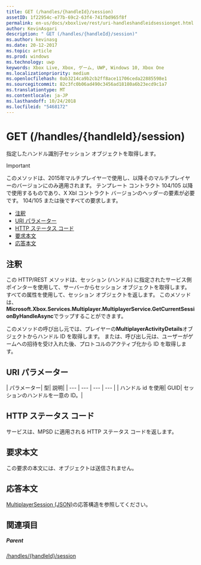 ```yaml
---
title: GET (/handles/{handleId}/session)
assetID: 1f22954c-e77b-69c2-63f4-741fbd965f8f
permalink: en-us/docs/xboxlive/rest/uri-handleshandleidsessionget.html
author: KevinAsgari
description: " GET (/handles/{handleId}/session)"
ms.author: kevinasg
ms.date: 20-12-2017
ms.topic: article
ms.prod: windows
ms.technology: uwp
keywords: Xbox Live, Xbox, ゲーム, UWP, Windows 10, Xbox One
ms.localizationpriority: medium
ms.openlocfilehash: 0ab3214ca9b2cb2ff8ace11706ceda22885598e1
ms.sourcegitcommit: 82c3fc0b06ad490c3456ad18180a6b23ecd9c1a7
ms.translationtype: MT
ms.contentlocale: ja-JP
ms.lasthandoff: 10/24/2018
ms.locfileid: "5468172"
---
```

# <a name="get-handleshandleidsession"></a>GET (/handles/{handleId}/session)
指定したハンドル識別子セッション オブジェクトを取得します。

> [!IMPORTANT]
> このメソッドは、2015年マルチプレイヤーで使用し、以降そのマルチプレイヤーのバージョンにのみ適用されます。 テンプレート コントラクト 104/105 以降で使用するものであり、X Xbl コントラクト バージョンのヘッダーの要素が必要です。 104/105 または後ですべての要求します。

  * [注釈](#ID4ET)
  * [URI パラメーター](#ID4EDB)
  * [HTTP ステータス コード](#ID4EOB)
  * [要求本文](#ID4EVB)
  * [応答本文](#ID4E6B)

<a id="ID4ET"></a>


## <a name="remarks"></a>注釈

この HTTP/REST メソッドは、セッション (ハンドル) に指定されたサービス側ポインターを使用して、サーバーからセッション オブジェクトを取得します。 すべての属性を使用して、セッション オブジェクトを返します。 このメソッドは、 **Microsoft.Xbox.Services.Multiplayer.MultiplayerService.GetCurrentSessionByHandleAsync**でラップすることができます。

このメソッドの呼び出し元では、プレイヤーの**MultiplayerActivityDetails**オブジェクトからハンドル ID を取得します。 または、呼び出し元は、ユーザーがゲームへの招待を受け入れた後、プロトコルのアクティブ化から ID を取得します。

<a id="ID4EDB"></a>


## <a name="uri-parameters"></a>URI パラメーター

| パラメーター| 型| 説明|
| --- | --- | --- | --- |
| ハンドル id を使用| GUID| セッションのハンドルを一意の ID。|

<a id="ID4EOB"></a>


## <a name="http-status-codes"></a>HTTP ステータス コード
サービスは、MPSD に適用される HTTP ステータス コードを返します。  
<a id="ID4EVB"></a>


## <a name="request-body"></a>要求本文

この要求の本文には、オブジェクトは送信されません。

<a id="ID4E6B"></a>


## <a name="response-body"></a>応答本文
[MultiplayerSession (JSON)](../../json/json-multiplayersession.md)の応答構造を参照してください。  
<a id="ID4EIC"></a>


## <a name="see-also"></a>関連項目

<a id="ID4EKC"></a>


##### <a name="parent"></a>Parent

[/handles/{handleId}/session](uri-handleshandleidsession.md)

